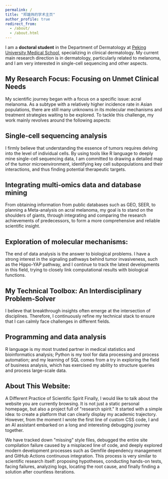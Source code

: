 ```yaml
---
permalink: /
title: "郑雄炜的学术主页"
author_profile: true
redirect_from: 
  - /about/
  - /about.html
---
```


I am a **doctoral student** in the Department of Dermatology at [Peking University Medical School](https://www.bjmu.edu.cn/), specializing in clinical dermatology. My current main research direction is in dermatology, particularly related to melanoma, and I am very interested in single-cell sequencing and other aspects.


My Research Focus: Focusing on Unmet Clinical Needs
------
My scientific journey began with a focus on a specific issue: acral melanoma. As a subtype with a relatively higher incidence rate in Asian populations, there are still many unknowns in its molecular mechanisms and treatment strategies waiting to be explored. To tackle this challenge, my work mainly revolves around the following aspects:

Single-cell sequencing analysis
------
I firmly believe that understanding the essence of tumors requires delving into the level of individual cells. By using tools like R language to deeply mine single-cell sequencing data, I am committed to drawing a detailed map of the tumor microenvironment, identifying key cell subpopulations and their interactions, and thus finding potential therapeutic targets.

Integrating multi-omics data and database mining
------
From obtaining information from public databases such as GEO, SEER, to planning a Meta-analysis on acral melanoma, my goal is to stand on the shoulders of giants, through integrating and comparing the research achievements of predecessors, to form a more comprehensive and reliable scientific insight.

Exploration of molecular mechanisms:
------
The end of data analysis is the answer to biological problems. I have a strong interest in the signaling pathways behind tumor invasiveness, such as the Hippo-YAP pathway, and I continue to track the latest developments in this field, trying to closely link computational results with biological functions.

My Technical Toolbox: An Interdisciplinary Problem-Solver
------
I believe that breakthrough insights often emerge at the intersection of disciplines. Therefore, I continuously refine my technical stack to ensure that I can calmly face challenges in different fields.

Programming and data analysis
------
R language is my most trusted partner in medical statistics and bioinformatics analysis; Python is my tool for data processing and process automation; and my learning of SQL comes from a try in exploring the field of business analysis, which has exercised my ability to structure queries and process large-scale data.

About This Website:
------
A Different Practice of Scientific Spirit
Finally, I would like to talk about the website you are currently browsing. It is not just a static personal homepage, but also a project full of "research spirit." It started with a simple idea: to create a platform that can clearly display my academic trajectory. However, from the moment I wrote the first line of custom CSS code, I and an AI assistant embarked on a long and interesting debugging journey together.

We have tracked down "missing" style files, debugged the entire site compilation failure caused by a misplaced line of code, and deeply explored modern development processes such as Gemfile dependency management and GitHub Actions continuous integration. This process is very similar to scientific research itself: proposing hypotheses, conducting hands-on tests, facing failures, analyzing logs, locating the root cause, and finally finding a solution after countless iterations.
